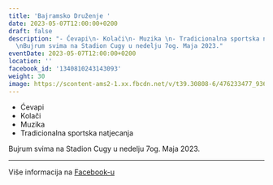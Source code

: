 ```yaml
---
title: 'Bajramsko Druženje '
date: 2023-05-07T12:00:00+0200
draft: false
description: "- Ćevapi\n- Kolači\n- Muzika \n- Tradicionalna sportska natjecanja\n\
  \nBujrum svima na Stadion Cugy u nedelju 7og. Maja 2023."
eventDate: 2023-05-07T12:00:00+0200
location: ''
facebook_id: '1340810243143093'
weight: 30
image: https://scontent-ams2-1.xx.fbcdn.net/v/t39.30808-6/476233477_936651505262116_4103480540059516894_n.jpg?_nc_cat=110&ccb=1-7&_nc_sid=9e60e4&_nc_ohc=pDY692usPLcQ7kNvwGDJgDw&_nc_oc=AdnrayUl0SPRCtGpw_Kt4fPH5tsmK5VkxtemcQhiuZIKDIGJaAh0Cm3f4IfcINEBGiI&_nc_zt=23&_nc_ht=scontent-ams2-1.xx&edm=ABTKTjYEAAAA&_nc_gid=VahQ3aAqQTRoCRCHhMLrtA&_nc_tpa=Q5bMBQE2leSUP_IuftIVLtGt6Q15KasWkTXGkWLtN5VRLtDfa5TZVUT_niJzu0CfDw1FoajRz-M9k7r1hg&oh=00_Afdb6mLs4Wy_wBA9OKSfayRecrboRRNYUVMYTOLL1fgYuw&oe=6909ED4B
---
```


- Ćevapi
- Kolači
- Muzika 
- Tradicionalna sportska natjecanja

Bujrum svima na Stadion Cugy u nedelju 7og. Maja 2023.

---

Više informacija na [Facebook-u](https://facebook.com/events/1340810243143093)